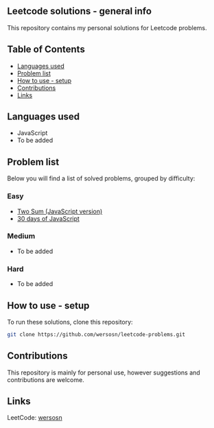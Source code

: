 ## Leetcode solutions - general info
This repository contains my personal solutions for Leetcode problems. 

## Table of Contents
- [Languages used](#languages-used)
- [Problem list](#problem-list)
- [How to use - setup](#how-to-use-setup)
- [Contributions](#contributions)
- [Links](#links)

## Languages used
- JavaScript
- To be added

## Problem list
Below you will find a list of solved problems, grouped by difficulty:

### Easy
- [Two Sum (JavaScript version)](/easy/two-sum.js)
- [30 days of JavaScript](/easy/30-days-of-javascript)

### Medium
- To be added

### Hard
- To be added

## How to use - setup
To run these solutions, clone this repository:
```bash
git clone https://github.com/wersosn/leetcode-problems.git
```

## Contributions
This repository is mainly for personal use, however suggestions and contributions are welcome.

## Links
LeetCode: [wersosn](https://leetcode.com/u/hYSsc9PjMo/)
